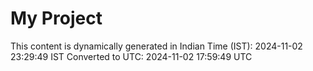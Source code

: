 # My Project

This content is dynamically generated in Indian Time (IST): 2024-11-02 23:29:49 IST
Converted to UTC: 2024-11-02 17:59:49 UTC
